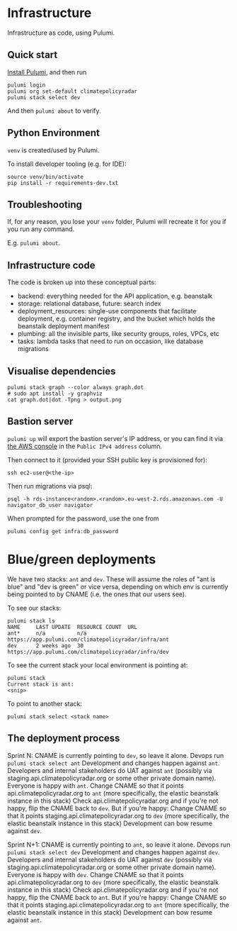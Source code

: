# Infrastructure

Infrastructure as code, using Pulumi.

## Quick start

[Install Pulumi](https://www.pulumi.com/docs/get-started/install/), and then run

```shell
pulumi login
pulumi org set-default climatepolicyradar
pulumi stack select dev
```

And then `pulumi about` to verify.

## Python Environment

`venv` is created/used by Pulumi.

To install developer tooling (e.g. for IDE):

```shell
source venv/bin/activate
pip install -r requirements-dev.txt
```

## Troubleshooting

If, for any reason, you lose your `venv` folder, Pulumi will recreate it for you if you run any command.

E.g. `pulumi about`.

## Infrastructure code

The code is broken up into these conceptual parts:

- backend: everything needed for the API application, e.g. beanstalk
- storage: relational database, future: search index
- deployment_resources: single-use components that facilitate deployment, e.g. container registry, and the bucket which
  holds the beanstalk deployment manifest
- plumbing: all the invisible parts, like security groups, roles, VPCs, etc
- tasks: lambda tasks that need to run on occasion, like database migrations

## Visualise dependencies

```shell
pulumi stack graph --color always graph.dot
# sudo apt install -y graphviz
cat graph.dot|dot -Tpng > output.png
```

## Bastion server

`pulumi up` will export the bastion server's IP address, or you can find it via [the AWS console](https://eu-west-2.console.aws.amazon.com/ec2/v2/home?region=eu-west-2#NIC:securityGroup=bastion*) in the `Public IPv4 address` column.

Then connect to it (provided your SSH public key is provisioned for):

```shell
ssh ec2-user@<the-ip>
```

Then run migrations via psql:

```shell
psql -h rds-instance<random>.<random>.eu-west-2.rds.amazonaws.com -U navigator_db_user navigator
```

When prompted for the password, use the one from

```shell
pulumi config get infra:db_password
```

# Blue/green deployments

We have two stacks: `ant` and `dev`. These will assume the roles of "ant is blue" and "dev is green" or vice versa, depending on which env is currently being pointed to by CNAME (i.e. the ones that our users see). 

To see our stacks:

```
pulumi stack ls
NAME     LAST UPDATE  RESOURCE COUNT  URL
ant*     n/a          n/a             https://app.pulumi.com/climatepolicyradar/infra/ant
dev      2 weeks ago  30              https://app.pulumi.com/climatepolicyradar/infra/dev 
```

To see the current stack your local environment is pointing at:

``` 
pulumi stack
Current stack is ant:
<snip>
```

To point to another stack:

``` 
pulumi stack select <stack name>
```

## The deployment process

Sprint N:
CNAME is currently pointing to `dev`, so leave it alone.
Devops run `pulumi stack select ant`
Development and changes happen against `ant`.
Developers and internal stakeholders do UAT against `ant` (possibly via staging.api.climatepolicyradar.org or some other private domain name).
Everyone is happy with `ant`.
Change CNAME so that it points api.climatepolicyradar.org to `ant` (more specifically, the elastic beanstalk instance in this stack)
Check api.climatepolicyradar.org and if you're not happy, flip the CNAME back to `dev`.
But if you're happy:
Change CNAME so that it points staging.api.climatepolicyradar.org to `dev` (more specifically, the elastic beanstalk instance in this stack)
Development can bow resume against `dev`.

Sprint N+1:
CNAME is currently pointing to `ant`, so leave it alone.
Devops run `pulumi stack select dev`
Development and changes happen against `dev`.
Developers and internal stakeholders do UAT against `dev` (possibly via staging.api.climatepolicyradar.org or some other private domain name).
Everyone is happy with `dev`.
Change CNAME so that it points api.climatepolicyradar.org to `dev` (more specifically, the elastic beanstalk instance in this stack)
Check api.climatepolicyradar.org and if you're not happy, flip the CNAME back to `ant`.
But if you're happy:
Change CNAME so that it points staging.api.climatepolicyradar.org to `ant` (more specifically, the elastic beanstalk instance in this stack)
Development can bow resume against `ant`.

